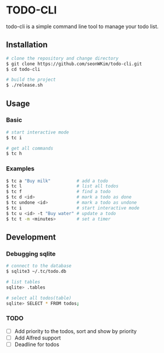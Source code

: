 # TODO-CLI 

todo-cli is a simple command line tool to manage your todo list. 

## Installation 

```bash
# clone the repository and change directory  
$ git clone https://github.com/seonWKim/todo-cli.git 
$ cd todo-cli 

# build the project 
$ ./release.sh
```
                    
## Usage 
                
### Basic 
```bash
# start interactive mode   
$ tc i 

# get all commands 
$ tc h 
``` 

### Examples 
```bash
$ tc a "Buy milk"          # add a todo 
$ tc l                     # list all todos
$ tc f                     # find a todo
$ tc d <id>                # mark a todo as done 
$ tc undone <id>           # mark a todo as undone
$ tc i                     # start interactive mode
$ tc u <id> -t "Buy water" # update a todo 
$ tc t -m <minutes>        # set a timer 
````

## Development 

### Debugging sqlite  
```bash
# connect to the database 
$ sqlite3 ~/.tc/todo.db

# list tables 
sqlite> .tables 

# select all todos(table)  
sqlite> SELECT * FROM todos;  
```

### TODO 
- [ ] Add priority to the todos, sort and show by priority
- [ ] Add Alfred support 
- [ ] Deadline for todos 
